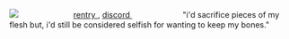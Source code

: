 ![](https://files.catbox.moe/5tl6ar.png)
ㅤㅤㅤㅤㅤㅤㅤ [ rentry ](https://rentry.co/Crimeshallbegin) , [ discord ](https://guns.lol/kissmarks)ㅤㅤㅤㅤㅤㅤㅤ"i'd sacrifice pieces of my flesh but, i'd still be considered selfish for wanting to keep my bones."
